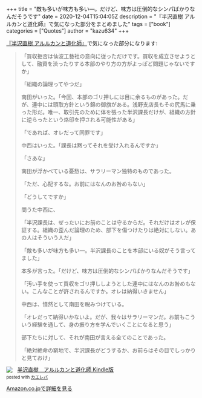 +++
title = "敵も多いが味方も多い—。だけど、味方は圧倒的なシンパばかりなんだそうです"
date = 2020-12-04T15:04:05Z
description = "『半沢直樹 アルルカンと道化師』で気になった部分をまとめました"
tags = ["book"]
categories = ["Quotes"]
author = "kazu634"
+++

[『半沢直樹 アルルカンと道化師』](https://www.amazon.co.jp/%E5%8D%8A%E6%B2%A2%E7%9B%B4%E6%A8%B9-%E3%82%A2%E3%83%AB%E3%83%AB%E3%82%AB%E3%83%B3%E3%81%A8%E9%81%93%E5%8C%96%E5%B8%AB-%E6%B1%A0%E4%BA%95%E6%88%B8-%E6%BD%A4/dp/4065190169/ref=nodl_)で気になった部分になります:

> 「買収拒否は仙波工藝社の意向に従っただけです。買収を成立させようとして、融資を渋ったりする本部のやり方の方がよっぽど問題じゃないですか」
>
> 「組織の論理ってやつだ」
>
> 南田がいった。「今回、本部のゴリ押しには目に余るものがあった。だが、連中には頭取方針という錦の御旗がある。浅野支店長もその尻馬に乗った形だ。唯一、取引先のために体を張った半沢課長だけが、組織の方針に逆らったという烙印を押される可能性がある」
>
> 「であれば、オレだって同罪です」
>
> 中西はいった。「課長は黙ってそれを受け入れるんですか」
>
> 「さあな」
>
> 南田が浮かべている憂愁は、サラリーマン独特のものであった。
>
> 「ただ、心配するな。お前にはなんのお咎めもない」
>
> 「どうしてですか」
>
> 問うた中西に、
>
> 「半沢課長は、ぜったいにお前のことは守るからだ。それだけはオレが保証する。組織の歪んだ論理のため、部下を傷つけたりは絶対にしない。あの人はそういう人だ」
>
> 「敵も多いが味方も多い—。半沢課長のことを本部にいる奴がそう言ってました」
>
> 本多が言った。「だけど、味方は圧倒的なシンパばかりなんだそうです」
>
> 「汚い手を使って買収をゴリ押ししようとした連中にはなんのお咎めもない。こんなことが許されるんですか。オレは納得いきません」
>
> 中西は、憤然として南田を睨みつけている。
>
> 「オレだって納得いかないよ。だが、我々はサラリーマンだ。お前もこういう経験を通して、身の振り方を学んでいくことになると思う」
>
> 部下たちに対して、それが南田が言える全てのことであった。
>
> 「絶対絶命の窮地で、半沢課長がどうするか、お前らはその目でしっかりと見ておけ」


<div class="krb-amzlt-box" style="margin-bottom:0px;"><div class="krb-amzlt-image" style="float:left;margin:0px 12px 1px 0px;"><a href="https://www.amazon.co.jp/%E5%8D%8A%E6%B2%A2%E7%9B%B4%E6%A8%B9-%E3%82%A2%E3%83%AB%E3%83%AB%E3%82%AB%E3%83%B3%E3%81%A8%E9%81%93%E5%8C%96%E5%B8%AB-%E6%B1%A0%E4%BA%95%E6%88%B8%E6%BD%A4-ebook/dp/B08CVFJ228/ref=as_li_ss_il?__mk_ja_JP=%E3%82%AB%E3%82%BF%E3%82%AB%E3%83%8A&dchild=1&keywords=%E5%8D%8A%E6%B2%A2%E7%9B%B4%E6%A8%B9&qid=1607593264&sr=8-1&linkCode=li2&tag=simsnes-22&linkId=8d198b67f7a837900fd48ae83d753b5c&language=ja_JP" target="_blank" rel="nofollow" rel="nofollow"><img border="0" src="//ws-fe.amazon-adsystem.com/widgets/q?_encoding=UTF8&ASIN=B08CVFJ228&Format= _SL250_&ID=AsinImage&MarketPlace=JP&ServiceVersion=20070822&WS=1&tag=simsnes-22&language=ja_JP" ></a><img src="https://ir-jp.amazon-adsystem.com/e/ir?t=simsnes-22&language=ja_JP&l=li2&o=9&a=B08CVFJ228" width="1" height="1" border="0" alt="" style="border:none !important; margin:0px !important;" /></div><div class="krb-amzlt-info" style="line-height:120%; margin-bottom: 10px"><div class="krb-amzlt-name" style="margin-bottom:10px;line-height:120%"><a href="https://www.amazon.co.jp/%E5%8D%8A%E6%B2%A2%E7%9B%B4%E6%A8%B9-%E3%82%A2%E3%83%AB%E3%83%AB%E3%82%AB%E3%83%B3%E3%81%A8%E9%81%93%E5%8C%96%E5%B8%AB-%E6%B1%A0%E4%BA%95%E6%88%B8%E6%BD%A4-ebook/dp/B08CVFJ228/ref=as_li_ss_il?__mk_ja_JP=%E3%82%AB%E3%82%BF%E3%82%AB%E3%83%8A&dchild=1&keywords=%E5%8D%8A%E6%B2%A2%E7%9B%B4%E6%A8%B9&qid=1607593264&sr=8-1&linkCode=li2&tag=simsnes-22&linkId=8d198b67f7a837900fd48ae83d753b5c&language=ja_JP" name="amazletlink" target="_blank" rel="nofollow" rel="nofollow">半沢直樹　アルルカンと道化師 Kindle版</a><div class="krb-amzlt-powered-date" style="font-size:80%;margin-top:5px;line-height:120%">posted with <a href="https://kaereba.com/wind/" title="amazlet" target="_blank" rel="nofollow" rel="nofollow">カエレバ</a></div></div><div class="krb-amzlt-detail"></div><div class="krb-amzlt-sub-info" style="float: left;"><div class="krb-amzlt-link" style="margin-top: 5px"><a href="https://www.amazon.co.jp/%E5%8D%8A%E6%B2%A2%E7%9B%B4%E6%A8%B9-%E3%82%A2%E3%83%AB%E3%83%AB%E3%82%AB%E3%83%B3%E3%81%A8%E9%81%93%E5%8C%96%E5%B8%AB-%E6%B1%A0%E4%BA%95%E6%88%B8%E6%BD%A4-ebook/dp/B08CVFJ228/ref=as_li_ss_il?__mk_ja_JP=%E3%82%AB%E3%82%BF%E3%82%AB%E3%83%8A&dchild=1&keywords=%E5%8D%8A%E6%B2%A2%E7%9B%B4%E6%A8%B9&qid=1607593264&sr=8-1&linkCode=li2&tag=simsnes-22&linkId=8d198b67f7a837900fd48ae83d753b5c&language=ja_JP" name="amazletlink" target="_blank" rel="nofollow" rel="nofollow">Amazon.co.jpで詳細を見る</a></div></div></div><div class="krb-amzlt-footer" style="clear: left"></div></div>
